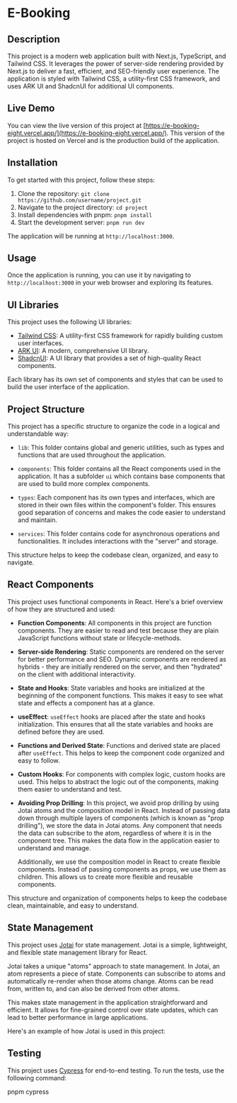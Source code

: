 # E-Booking

## Description

This project is a modern web application built with Next.js, TypeScript, and Tailwind CSS. It leverages the power of server-side rendering provided by Next.js to deliver a fast, efficient, and SEO-friendly user experience. The application is styled with Tailwind CSS, a utility-first CSS framework, and uses ARK UI and ShadcnUI for additional UI components.

## Live Demo

You can view the live version of this project at [https://e-booking-eight.vercel.app/](https://e-booking-eight.vercel.app/). This version of the project is hosted on Vercel and is the production build of the application.

## Installation

To get started with this project, follow these steps:

1. Clone the repository: `git clone https://github.com/username/project.git`
2. Navigate to the project directory: `cd project`
3. Install dependencies with pnpm: `pnpm install`
4. Start the development server: `pnpm run dev`

The application will be running at `http://localhost:3000`.

## Usage

Once the application is running, you can use it by navigating to `http://localhost:3000` in your web browser and exploring its features.

## UI Libraries

This project uses the following UI libraries:

-   [Tailwind CSS](https://tailwindcss.com/): A utility-first CSS framework for rapidly building custom user interfaces.
-   [ARK UI](https://ark-ui.com/): A modern, comprehensive UI library.
-   [ShadcnUI](https://ui.shadcn.com/): A UI library that provides a set of high-quality React components.

Each library has its own set of components and styles that can be used to build the user interface of the application.

## Project Structure

This project has a specific structure to organize the code in a logical and understandable way:

-   `lib`: This folder contains global and generic utilities, such as types and functions that are used throughout the application.

-   `components`: This folder contains all the React components used in the application. It has a subfolder `ui` which contains base components that are used to build more complex components.

-   `types`: Each component has its own types and interfaces, which are stored in their own files within the component's folder. This ensures good separation of concerns and makes the code easier to understand and maintain.

-   `services`: This folder contains code for asynchronous operations and functionalities. It includes interactions with the "server" and storage.

This structure helps to keep the codebase clean, organized, and easy to navigate.

## React Components

This project uses functional components in React. Here's a brief overview of how they are structured and used:

-   **Function Components**: All components in this project are function components. They are easier to read and test because they are plain JavaScript functions without state or lifecycle-methods.

-   **Server-side Rendering**: Static components are rendered on the server for better performance and SEO. Dynamic components are rendered as hybrids - they are initially rendered on the server, and then "hydrated" on the client with additional interactivity.

-   **State and Hooks**: State variables and hooks are initialized at the beginning of the component functions. This makes it easy to see what state and effects a component has at a glance.

-   **useEffect**: `useEffect` hooks are placed after the state and hooks initialization. This ensures that all the state variables and hooks are defined before they are used.

-   **Functions and Derived State**: Functions and derived state are placed after `useEffect`. This helps to keep the component code organized and easy to follow.

-   **Custom Hooks**: For components with complex logic, custom hooks are used. This helps to abstract the logic out of the components, making them easier to understand and test.

-   **Avoiding Prop Drilling**: In this project, we avoid prop drilling by using Jotai atoms and the composition model in React. Instead of passing data down through multiple layers of components (which is known as "prop drilling"), we store the data in Jotai atoms. Any component that needs the data can subscribe to the atom, regardless of where it is in the component tree. This makes the data flow in the application easier to understand and manage.

    Additionally, we use the composition model in React to create flexible components. Instead of passing components as props, we use them as children. This allows us to create more flexible and reusable components.

This structure and organization of components helps to keep the codebase clean, maintainable, and easy to understand.

## State Management

This project uses [Jotai](https://github.com/pmndrs/jotai) for state management. Jotai is a simple, lightweight, and flexible state management library for React.

Jotai takes a unique "atoms" approach to state management. In Jotai, an atom represents a piece of state. Components can subscribe to atoms and automatically re-render when those atoms change. Atoms can be read from, written to, and can also be derived from other atoms.

This makes state management in the application straightforward and efficient. It allows for fine-grained control over state updates, which can lead to better performance in large applications.

Here's an example of how Jotai is used in this project:

## Testing

This project uses [Cypress](https://www.cypress.io/) for end-to-end testing. To run the tests, use the following command:

pnpm cypress
